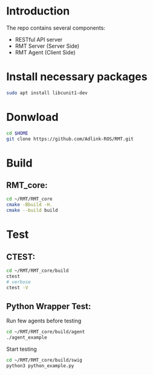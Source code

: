 # Introduction

The repo contains several components:

* RESTful API server
* RMT Server (Server Side)
* RMT Agent (Client Side)

# Install necessary packages

```bash
sudo apt install libcunit1-dev
```

# Donwload

```bash
cd $HOME
git clone https://github.com/Adlink-ROS/RMT.git
```

# Build

## RMT_core:

```bash
cd ~/RMT/RMT_core
cmake -Bbuild -H.
cmake --build build
```

# Test

## CTEST:
```bash
cd ~/RMT/RMT_core/build
ctest
# verbose
ctest -V
```

## Python Wrapper Test:
Run few agents before testing
```bash
cd ~/RMT/RMT_core/build/agent
./agent_example
```

Start testing
```bash
cd ~/RMT/RMT_core/build/swig
python3 python_example.py
```
